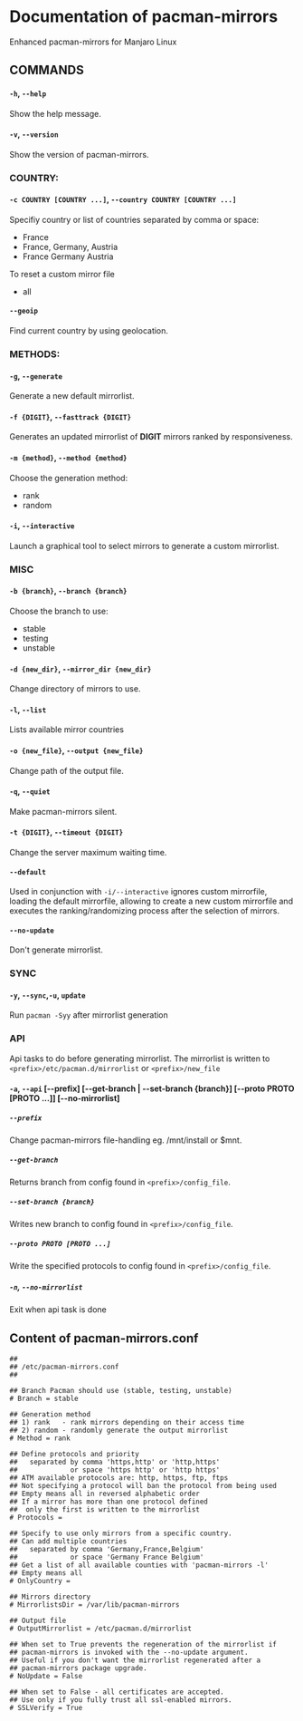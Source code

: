#  Documentation of pacman-mirrors
Enhanced pacman-mirrors for Manjaro Linux

## COMMANDS
#### `-h`, `--help` 
Show the help message.

#### `-v`, `--version`
Show the version of pacman-mirrors.

### COUNTRY:
#### `-c COUNTRY [COUNTRY ...]`, `--country COUNTRY [COUNTRY ...]`
Specifiy country or list of countries separated by comma or space:

- France
- France, Germany, Austria
- France Germany Austria

To reset a custom mirror file

- all

#### `--geoip` 
Find current country by using geolocation.

### METHODS:
#### `-g`, `--generate`
Generate a new default mirrorlist.

#### `-f {DIGIT}`, `--fasttrack {DIGIT}`
Generates an updated mirrorlist of **DIGIT** mirrors ranked by responsiveness.

#### `-m {method}`, `--method {method}`
Choose the generation method:

- rank
- random

#### `-i`, `--interactive`
Launch a graphical tool to select mirrors to generate a custom mirrorlist.

### MISC
#### `-b {branch}`, `--branch {branch}`
Choose the branch to use:

- stable
- testing
- unstable

#### `-d {new_dir}`, `--mirror_dir {new_dir}`
Change directory of mirrors to use.

#### `-l`, `--list`
Lists available mirror countries

#### `-o {new_file}`, `--output {new_file}`
Change path of the output file.

#### `-q`, `--quiet`
Make pacman-mirrors silent.

#### `-t {DIGIT}`, `--timeout {DIGIT}`
Change the server maximum waiting time.

#### `--default`
Used in conjunction with `-i/--interactive` ignores custom mirrorfile,  
loading the default mirrorfile, allowing to create a new custom mirrorfile 
and executes the ranking/randomizing process after the selection of mirrors.

#### `--no-update`
Don't generate mirrorlist.

### SYNC
#### `-y`, `--sync`,`-u`, `update`
Run `pacman -Syy` after mirrorlist generation

### API
Api tasks to do before generating mirrorlist. The mirrorlist is written to `<prefix>/etc/pacman.d/mirrorlist` or `<prefix>/new_file`
#### `-a`, `--api` [--prefix] [--get-branch | --set-branch {branch}] [--proto PROTO [PROTO ...]] [--no-mirrorlist]
##### `--prefix` 
Change pacman-mirrors file-handling eg. /mnt/install or $mnt.
##### `--get-branch` 
Returns branch from config found in `<prefix>/config_file`.   
##### `--set-branch {branch}` 
Writes new branch to config found in `<prefix>/config_file`.
##### `--proto PROTO [PROTO ...]` 
Write the specified protocols to config found in `<prefix>/config_file`.
##### `-n`, `--no-mirrorlist` 
Exit when api task is done 

## Content of pacman-mirrors.conf

```
##
## /etc/pacman-mirrors.conf
##

## Branch Pacman should use (stable, testing, unstable)
# Branch = stable

## Generation method
## 1) rank   - rank mirrors depending on their access time
## 2) random - randomly generate the output mirrorlist
# Method = rank

## Define protocols and priority
##   separated by comma 'https,http' or 'http,https'
##             or space 'https http' or 'http https'
## ATM available protocols are: http, https, ftp, ftps
## Not specifying a protocol will ban the protocol from being used
## Empty means all in reversed alphabetic order
## If a mirror has more than one protocol defined 
##  only the first is written to the mirrorlist
# Protocols = 

## Specify to use only mirrors from a specific country.
## Can add multiple countries
##   separated by comma 'Germany,France,Belgium'
##             or space 'Germany France Belgium'
## Get a list of all available counties with 'pacman-mirrors -l'
## Empty means all
# OnlyCountry = 

## Mirrors directory
# MirrorlistsDir = /var/lib/pacman-mirrors

## Output file
# OutputMirrorlist = /etc/pacman.d/mirrorlist

## When set to True prevents the regeneration of the mirrorlist if
## pacman-mirrors is invoked with the --no-update argument.
## Useful if you don't want the mirrorlist regenerated after a
## pacman-mirrors package upgrade.
# NoUpdate = False

## When set to False - all certificates are accepted.
## Use only if you fully trust all ssl-enabled mirrors.
# SSLVerify = True
```
